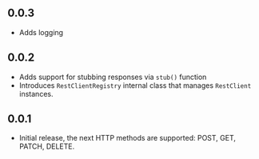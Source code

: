 ## 0.0.3

* Adds logging

## 0.0.2

* Adds support for stubbing responses via `stub()` function
* Introduces `RestClientRegistry` internal class that manages `RestClient` instances.

## 0.0.1

* Initial release, the next HTTP methods are supported: POST, GET, PATCH, DELETE.
